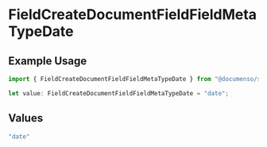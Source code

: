 # FieldCreateDocumentFieldFieldMetaTypeDate

## Example Usage

```typescript
import { FieldCreateDocumentFieldFieldMetaTypeDate } from "@documenso/sdk-typescript/models/operations";

let value: FieldCreateDocumentFieldFieldMetaTypeDate = "date";
```

## Values

```typescript
"date"
```